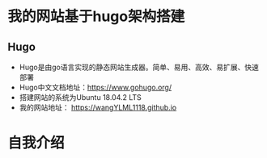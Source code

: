 
# 我的网站基于hugo架构搭建
## Hugo
* Hugo是由go语言实现的静态网站生成器。简单、易用、高效、易扩展、快速部署
* Hugo中文文档地址：https://www.gohugo.org/
* 搭建网站的系统为Ubuntu 18.04.2 LTS
* 我的网站地址： https://wangYLML1118.github.io

# 自我介绍
